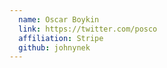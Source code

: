 ```yaml
---
  name: Oscar Boykin
  link: https://twitter.com/posco
  affiliation: Stripe
  github: johnynek
---
```

